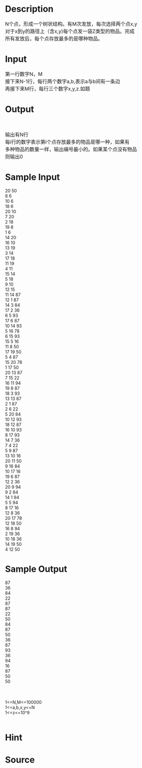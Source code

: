 
# Description

<div class="content"><p><span style="font-size: medium">N个点，形成一个树状结构。有M次发放，每次选择两个点x,y<br/>
对于x到y的路径上（含x,y)每个点发一袋Z类型的物品。完成<br/>
所有发放后，每个点存放最多的是哪种物品。</span></p></div>

# Input

<div class="content"><p><span style="font-size: medium">第一行数字N，M<br/>
接下来N-1行，每行两个数字a,b,表示a与b间有一条边<br/>
再接下来M行，每行三个数字x,y,z.如题</span></p></div>

# Output

<div class="content"><p><span style="font-size: medium"><br/>
</span></p>
<p><span style="font-size: medium">输出有N行<br/>
每i行的数字表示第i个点存放最多的物品是哪一种，如果有<br/>
多种物品的数量一样，输出编号最小的。如果某个点没有物品<br/>
则输出0</span></p></div>

# Sample Input

<div class="content"><span class="sampledata">20 50<br/>
8 6<br/>
10 6<br/>
18 6<br/>
20 10<br/>
7 20<br/>
2 18<br/>
19 8<br/>
1 6<br/>
14 20<br/>
16 10<br/>
13 19<br/>
3 14<br/>
17 18<br/>
11 19<br/>
4 11<br/>
15 14<br/>
5 18<br/>
9 10<br/>
12 15<br/>
11 14 87<br/>
12 1 87<br/>
14 3 84<br/>
17 2 36<br/>
6 5 93<br/>
17 6 87<br/>
10 14 93<br/>
5 16 78<br/>
6 15 93<br/>
15 5 16<br/>
11 8 50<br/>
17 19 50<br/>
5 4 87<br/>
15 20 78<br/>
1 17 50<br/>
20 13 87<br/>
7 15 22<br/>
16 11 94<br/>
19 8 87<br/>
18 3 93<br/>
13 13 87<br/>
2 1 87<br/>
2 6 22<br/>
5 20 84<br/>
10 12 93<br/>
18 12 87<br/>
16 10 93<br/>
8 17 93<br/>
14 7 36<br/>
7 4 22<br/>
5 9 87<br/>
13 10 16<br/>
20 11 50<br/>
9 16 84<br/>
10 17 16<br/>
19 6 87<br/>
12 2 36<br/>
20 9 94<br/>
9 2 84<br/>
14 1 94<br/>
5 5 94<br/>
8 17 16<br/>
12 8 36<br/>
20 17 78<br/>
12 18 50<br/>
16 8 94<br/>
2 19 36<br/>
10 18 36<br/>
14 19 50<br/>
4 12 50<br/>
</span></div>

# Sample Output

<div class="content"><span class="sampledata">87<br/>
36<br/>
84<br/>
22<br/>
87<br/>
87<br/>
22<br/>
50<br/>
84<br/>
87<br/>
50<br/>
36<br/>
87<br/>
93<br/>
36<br/>
94<br/>
16<br/>
87<br/>
50<br/>
50<br/>
<br/>
<br/>
<br/>
1&lt;=N,M&lt;=100000<br/>
1&lt;=a,b,x,y&lt;=N<br/>
1&lt;=z&lt;=10^9<br/>
<br/>
</span></div>

# Hint

<div class="content"><p></p></div>

# Source

<div class="content"><p><a href="problemset.php?search="></a></p></div>

